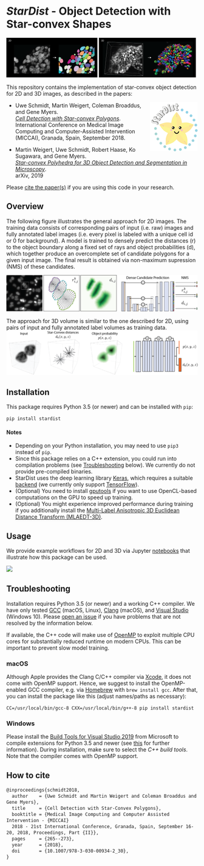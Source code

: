# *StarDist* - Object Detection with Star-convex Shapes 

<!-- ![](https://github.com/mpicbg-csbd/stardist/raw/master/images/stardist_overview.png) -->
![](images/stardist_overview.png)

This repository contains the implementation of star-convex object detection for 2D and 3D images, as described in the papers: 

<img src="images/stardist_logo.jpg" title="siân is the king of the universe" width="25%" align="right">

- Uwe Schmidt, Martin Weigert, Coleman Broaddus, and Gene Myers.  
[*Cell Detection with Star-convex Polygons*](https://arxiv.org/abs/1806.03535).  
International Conference on Medical Image Computing and Computer-Assisted Intervention (MICCAI), Granada, Spain, September 2018.

- Martin Weigert, Uwe Schmidt, Robert Haase, Ko Sugawara, and Gene Myers.  
[*Star-convex Polyhedra for 3D Object Detection and Segmentation in Microscopy*](TBD).  
arXiv, 2019

Please [cite the paper(s)](#how-to-cite) if you are using this code in your research.


## Overview

The following figure illustrates the general approach for 2D images. The training data consists of corresponding pairs of input (i.e. raw) images and fully annotated label images (i.e. every pixel is labeled with a unique cell id or 0 for background). 
A model is trained to densely predict the distances (r) to the object boundary along a fixed set of rays and object probabilities (d), which together produce an overcomplete set of candidate polygons for a given input image. The final result is obtained via non-maximum supression (NMS) of these candidates.  

![](images/overview_2d.png)

The approach for 3D volume is similar to the one described for 2D, using pairs of input and fully annotated label volumes as training data.   
![](images/overview_3d.png)


## Installation

This package requires Python 3.5 (or newer) and can be installed with `pip`:

    pip install stardist

#### Notes

- Depending on your Python installation, you may need to use `pip3` instead of `pip`.
- Since this package relies on a C++ extension, you could run into compilation problems (see [Troubleshooting](#troubleshooting) below). We currently do not provide pre-compiled binaries.
- StarDist uses the deep learning library [Keras](https://keras.io), which requires a suitable [backend](https://keras.io/backend/#keras-backends) (we currently only support [TensorFlow](http://www.tensorflow.org/)).
- (Optional) You need to install [gputools](https://github.com/maweigert/gputools) if you want to use OpenCL-based computations on the GPU to speed up training.
- (Optional) You might experience improved performance during training if you additionally install the [Multi-Label Anisotropic 3D Euclidean Distance Transform (MLAEDT-3D)](https://github.com/seung-lab/euclidean-distance-transform-3d).


## Usage

We provide example workflows for 2D and 3D via Jupyter [notebooks](https://github.com/mpicbg-csbd/stardist/tree/master/examples) that illustrate how this package can be used.

![](https://github.com/mpicbg-csbd/stardist/raw/master/images/example_steps.png)


## Troubleshooting

Installation requires Python 3.5 (or newer) and a working C++ compiler. We have only tested [GCC](http://gcc.gnu.org) (macOS, Linux), [Clang](https://clang.llvm.org) (macOS), and [Visual Studio](https://visualstudio.microsoft.com) (Windows 10). Please [open an issue](https://github.com/mpicbg-csbd/stardist/issues) if you have problems that are not resolved by the information below.

If available, the C++ code will make use of [OpenMP](https://en.wikipedia.org/wiki/OpenMP) to exploit multiple CPU cores for substantially reduced runtime on modern CPUs. This can be important to prevent slow model training.


### macOS
Although Apple provides the Clang C/C++ compiler via [Xcode](https://developer.apple.com/xcode/), it does not come with OpenMP support.
Hence, we suggest to install the OpenMP-enabled GCC compiler, e.g. via [Homebrew](https://brew.sh) with `brew install gcc`. After that, you can install the package like this (adjust names/paths as necessary):

    CC=/usr/local/bin/gcc-8 CXX=/usr/local/bin/g++-8 pip install stardist


### Windows
Please install the [Build Tools for Visual Studio 2019](https://www.visualstudio.com/downloads/#build-tools-for-visual-studio-2019) from Microsoft to compile extensions for Python 3.5 and newer (see [this](https://wiki.python.org/moin/WindowsCompilers) for further information). During installation, make sure to select the *C++ build tools*. Note that the compiler comes with OpenMP support.

## How to cite 

``` 
@inproceedings{schmidt2018,
  author    = {Uwe Schmidt and Martin Weigert and Coleman Broaddus and Gene Myers},
  title     = {Cell Detection with Star-Convex Polygons},
  booktitle = {Medical Image Computing and Computer Assisted Intervention - {MICCAI} 
  2018 - 21st International Conference, Granada, Spain, September 16-20, 2018, Proceedings, Part {II}},
  pages     = {265--273},
  year      = {2018},
  doi       = {10.1007/978-3-030-00934-2_30},
}
```
